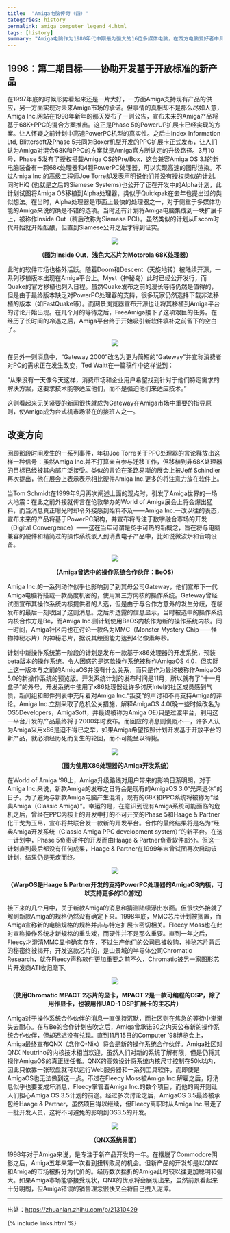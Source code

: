 ```yaml
---
title:  "Amiga电脑传奇（四）"
categories: history
permalink: amiga_computer_legend_4.html
tags: [history]
summary: "Amiga电脑作为1980年代中期最为强大的16位多媒体电脑，在西方电脑爱好者中具有极高的地位，对Demosence文化和电脑音乐也有着不可磨灭的影响，由于历史原因，Amiga电脑在中国极其罕见。爱好者也寥寥无几，希望通过此文能够成为向中文社区介绍Amiga电脑的历史，并和有兴趣的爱好者交流观点看法。"
---
```


## 1998：第二期目标——协助开发基于开放标准的新产品

在1997年底的时候形势看起来还是一片大好，一方面Amiga支持现有产品的供应，另一方面实现对未来Amiga市场的承诺。但事情的真相却不是那么尽如人意，Amiga Inc.网站在1998年新年的那天发布了一则公告，宣布未来的Amiga产品将基于68K+PPC的混合方案推出。这正是Phase 5的PowerUP扩展卡已经实现的方案。让人怀疑之前计划中高速PowerPC机型的真实性。之后由Index Information Ltd, Blittersoft及Phase 5共同为Boxer机型开发的PPC扩展卡正式发布，让人们认为Amiga对混合68K和PPC的方案就是Amiga官方所认定的升级路径。3月10号，Phase 5发布了授权搭载Amiga OS的Pre/Box，这台兼容Amiga OS 3.1的新电脑装备有一颗68k处理器和4颗PowerPC处理器，可以实现高速的图形渲染。不过Amiga Inc.的高级工程师Joe Torre却发表声明说他们并没有授权类似的计划。同时HiQ (也就是之后的Siamese Systems)也公开了正在开发中的Alpha计划，此计划试图将Amiga OS移植到Alpha处理器，类似于Quickpak在去年也提出过的类似想法。在当时，Alpha处理器是市面上最快的处理器之一，对于侧重于多媒体功能的Amiga来说的确是不错的选项。当时还有计划将Amiga电脑集成到一块扩展卡上，被称作Inside Out（稍后改称为Siamese PCI）。虽然类似的计划从Escom时代开始就开始酝酿，但直到Siamese公开之后才得到证实。

<div align="center">
    <a href="../images/dnbwg/amiga_computer_legend_33.jpg">
        <img src="../images/dnbwg/amiga_computer_legend_33.jpg"/>
    </a>
    <p><b>（图为Inside Out，浅色大芯片为Motorola 68K处理器）</b></p>
</div>

此时的软件市场也格外活跃。随着Doom和Descent（天旋地转）被陆续开源，一系列移植版本出现在Amiga平台上。Myst（神秘岛）此时已经公开发行，而Quake的官方移植也列入日程。虽然Quake发布之前的漫长等待仍然是值得的，但是由于最终版本缺乏对PowerPC处理器的支持，很多玩家仍然选择下载非法移植的版本（如FastQuake等）。而网景浏览器宣布开源也让将其移植到Amiga平台的讨论开始出现。在几个月的等待之后，FreeAmiga接下了这项艰巨的任务。在经历了长时间的冷遇之后，Amiga平台终于开始吸引新软件填补之前留下的空白了。

<div align="center">
    <a href="../images/dnbwg/amiga_computer_legend_34.jpg">
        <img src="../images/dnbwg/amiga_computer_legend_34.jpg"/>
    </a>
</div>

在另外一则消息中，“Gateway 2000”改名为更为简短的“Gateway”并宣称消费者对PC的需求正在发生改变，Ted Waitt在一篇稿件中这样说到：

“从来没有一天像今天这样，消费市场和企业用户希望找到针对于他们特定需求的解决方案，这要求技术能够适应他们，而不是强迫他们来适应技术。”

这则看起来无关紧要的新闻很快就成为Gateway在Amiga市场中重要的指导原则，使Amiga成为台式机市场潜在的接班人之一。

## 改变方向

回顾那段时间发生的一系列事件，年初Joe Torre关于PPC处理器的言论释放出这样一种信号：虽然Amiga Inc.并不打算亲自参与迁移工作，但移植到非68K处理器的目标已经被其内部广泛接受。类似的言论在圣路易斯的展会上被Jeff Schindler再次提出，他在展会上表示表示相比硬件Amiga Inc.更多的将注意力放在软件上。

当Tom Schmidt在1999年9月再次阐述上面的观点时，引发了Amiga世界的一场大地震：在此之前外接就传言在伦敦举办的World of Amiga展会上将会爆出猛料，而当消息真正曝光时却令外接感到始料不及——Amiga Inc.一改以往的表态，宣布未来的产品将基于PowerPC架构，并宣布将专注于数字融合市场的开发（Digital Convergence）——这在当年可谓是炙手可热的新概念，旨在将与电脑兼容的硬件和精简过的操作系统嵌入到消费电子产品中，比如说微波炉和音响设备。

<div align="center">
    <a href="../images/dnbwg/amiga_computer_legend_35.jpg">
        <img src="../images/dnbwg/amiga_computer_legend_35.jpg"/>
    </a>
    <p><b>(Amiga曾选中的操作系统合作伙伴：BeOS)</b></p>
</div>

Amiga Inc.的一系列动作似乎也影响到了到其母公司Gateway，他们宣布下一代Amiga电脑将搭载一款高度机密的，使用第三方内核的操作系统。Gateway曾经试图宣布其操作系统内核提供者的人选，但是由于与合作方意外的发生分歧，在临发布的最后一刻收回了这则消息。之后所透露的信息显示，当时被选中的操作系统内核合作方是Be，而Amiga Inc.则计划使用BeOS内核作为新的操作系统内核。同一时间，Amiga社区内也在讨论一款名为MMC（Monster Mystery Chip——怪物神秘芯片）的神秘芯片，据说其绘图能力达到4亿像素每秒。

计划中新操作系统第一阶段的计划是发布一款基于x86处理器的开发系统，预装beta版本的操作系统。令人困惑的是这款操作系统被称作AmigaOS 4.0，但实际上这一版本与之前的AmigaOS并没有什么关系，而只是作为最终被称作AmigaOS 5.0的新操作系统的预览版。开发系统计划的发布时间是11月，所以就有了“十一月盒子”的外号。开发系统中使用了x86处理器让许多讨厌Intel的社区成员感到气愤，新闻组和邮件列表中充斥着对Amiga Inc.“叛变”的声讨和不再支持Amiga的评论。Amiga Inc.立刻采取了危机公关措施，解释AmigaOS 4.0(晚一些时候改名为OS5Developers，AmigaSoft，并最终被称为Amiga OE)只是过渡平台，利用这一平台开发的产品最终将于2000年时发布。而回应的消息则褒贬不一，许多人认为Amiga采用x86是迫不得已之举，如果Amiga希望按照计划开发基于开放平台的新产品，就必须经历死而复生的轮回，而不可能坐以待毙。

<div align="center">
    <a href="../images/dnbwg/amiga_computer_legend_35.jpg">
        <img src="../images/dnbwg/amiga_computer_legend_35.jpg"/>
    </a>
    <p><b>（图为使用X86处理器的Amiga开发系统）</b></p>
</div>

在World of Amiga ’98上，Amiga升级路线对用户带来的影响日渐明朗，对于Amiga Inc.来说，新款Amiga的发布之日将会是现有的AmigaOS 3.0“光荣退休”的日子。为了避免与新款Amiga电脑产生混淆，现有的68K和PPC系统将被称为“经典Amiga（Classic Amiga）”。幸运的是，在意识到现有Amiga系统可能面临的危机之后，曾经在PPC内核上的开发中打的不可开交的Phase 5和Haage & Partner化干戈为玉帛，宣布将共联合发一款新的开发平台。合作的最终结果将是名为“经典Amiga开发系统（Classic Amiga PPC development system）”的新平台。在这一计划中，Phase 5负责硬件的开发而由Haage & Partner负责软件部分。但这一计划直到最后都没有任何成果，Haage & Partner在1999年末曾试图再次启动该计划，结果仍是无疾而终。

<div align="center">
    <a href="../images/dnbwg/amiga_computer_legend_37.jpg">
        <img src="../images/dnbwg/amiga_computer_legend_37.jpg"/>
    </a>
    <p><b>（WarpOS是Haage & Partner开发的支持PowerPC处理器的AmigaOS内核，可以支持更多的3D游戏）</b></p>
</div>



接下来的几个月中，关于新款Amiga的消息和猜测陆续浮出水面。但很快外接就了解到新款Amiga的规格仍然没有确定下来。1998年底，MMC芯片计划被搁置，而Amiga宣称新的电脑规格的规格并非与特定扩展卡密切相关。Fleecy Moss也在此时宣称操作系统才新规格的重头戏，而硬件并不是那么重要。直到一年之后，Fleecy才澄清MMC显卡确实存在，不过生产他们的公司已被收购，神秘芯片背后的秘密终被揭开，开发这款芯片的，是山景城的半导体公司Chromatic Research，就在Fleecy声称软件更加重要之前不久，Chromatic被另一家图形芯片开发商ATI收归麾下。

<div align="center">
    <a href="../images/dnbwg/amiga_computer_legend_38.jpg">
        <img src="../images/dnbwg/amiga_computer_legend_38.jpg"/>
    </a>
    <p><b>（使用Chromatic MPACT 2芯片的显卡，MPACT 2是一款可编程的DSP，除了用作显卡，也被用作UAD-1 DSP扩展卡的主芯片）</b></p>
</div>

Amiga对于操作系统合作伙伴的消息一直保持沉默，而社区则在焦急的等待中渐渐失去耐心。在与Be的合作计划告吹之后，Amiga曾承诺30之内天公布新的操作系统合作伙伴，但却迟迟没有兑现。直到11月15日的Computer ’98博览会上，Amiga最终宣布QNX（念作Q-Nix）将会是新的操作系统合作伙伴。Amiga社区对QNX Neutrino的内核技术相当欢迎，虽然人们对新的系统了解有限，但是仍将其视作AmigaOS的真正继任者。QNX的高效设计将系统内核尺寸控制在50k以内，因此只依靠一张软盘就可以运行Web服务器和一系列工具软件，而即使是AmigaOS也无法做到这一点。不过在Fleecy Moss被Amiga Inc.解雇之后，好消息似乎也要变成坏消息，Fleecy掌管着Amiga Inc.的数个项目，而他的离开则让人们担心Amiga OS 3.5计划的前途。经过多次讨论之后，AmigaOS 3.5最终被承包给Haage & Partner，虽然项目得以继续，但Fleecy离职时从Amiga Inc.带走了一批开发人员，这将不可避免的影响到OS3.5的开发。

<div align="center">
    <a href="../images/dnbwg/amiga_computer_legend_38.jpg">
        <img src="../images/dnbwg/amiga_computer_legend_38.jpg"/>
    </a>
    <p><b>（QNX系统界面）</b></p>
</div>

1998年对于Amiga来说，是专注于新产品开发的一年。在摆脱了Commodore阴影之后，Amiga五年来第一次看到扭转败局的机会。但新产品的开发却是以QNX和Amiga的市场被拆分为代价的。经历数次挫折的Amiga此时较以往更加聪明和强大。如果Amiga市场能够接受现状，QNX的优点将会展现出来，虽然前景看起来十分明朗，但Amiga错误的销售理念很快又会将自己拽入泥潭。


---------

出处：<https://zhuanlan.zhihu.com/p/21310429>

{% include links.html %}
